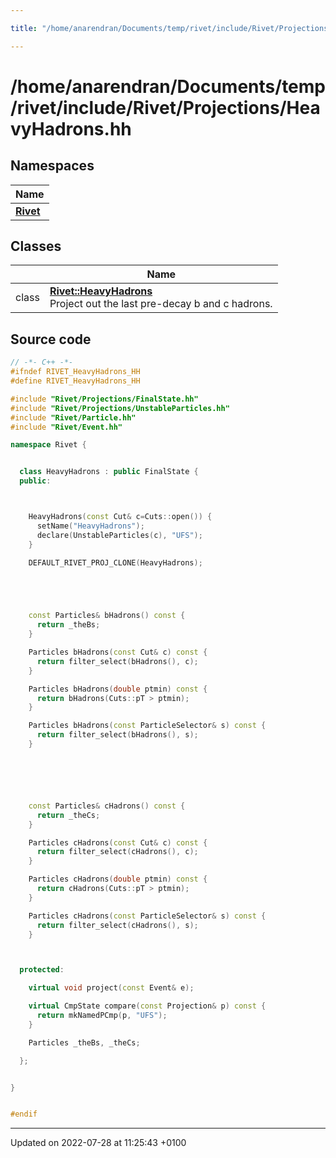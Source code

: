 ```yaml
---

title: "/home/anarendran/Documents/temp/rivet/include/Rivet/Projections/HeavyHadrons.hh"

---
```


# /home/anarendran/Documents/temp/rivet/include/Rivet/Projections/HeavyHadrons.hh



## Namespaces

| Name           |
| -------------- |
| **[Rivet](http://example.org/namespaces/namespacerivet/)**  |

## Classes

|                | Name           |
| -------------- | -------------- |
| class | **[Rivet::HeavyHadrons](http://example.org/classes/classrivet_1_1heavyhadrons/)** <br>Project out the last pre-decay b and c hadrons.  |




## Source code

```cpp
// -*- C++ -*-
#ifndef RIVET_HeavyHadrons_HH
#define RIVET_HeavyHadrons_HH

#include "Rivet/Projections/FinalState.hh"
#include "Rivet/Projections/UnstableParticles.hh"
#include "Rivet/Particle.hh"
#include "Rivet/Event.hh"

namespace Rivet {


  class HeavyHadrons : public FinalState {
  public:



    HeavyHadrons(const Cut& c=Cuts::open()) {
      setName("HeavyHadrons");
      declare(UnstableParticles(c), "UFS");
    }

    DEFAULT_RIVET_PROJ_CLONE(HeavyHadrons);





    const Particles& bHadrons() const {
      return _theBs;
    }

    Particles bHadrons(const Cut& c) const {
      return filter_select(bHadrons(), c);
    }

    Particles bHadrons(double ptmin) const {
      return bHadrons(Cuts::pT > ptmin);
    }

    Particles bHadrons(const ParticleSelector& s) const {
      return filter_select(bHadrons(), s);
    }






    const Particles& cHadrons() const {
      return _theCs;
    }

    Particles cHadrons(const Cut& c) const {
      return filter_select(cHadrons(), c);
    }

    Particles cHadrons(double ptmin) const {
      return cHadrons(Cuts::pT > ptmin);
    }

    Particles cHadrons(const ParticleSelector& s) const {
      return filter_select(cHadrons(), s);
    }



  protected:

    virtual void project(const Event& e);

    virtual CmpState compare(const Projection& p) const {
      return mkNamedPCmp(p, "UFS");
    }

    Particles _theBs, _theCs;

  };


}


#endif
```


-------------------------------

Updated on 2022-07-28 at 11:25:43 +0100
